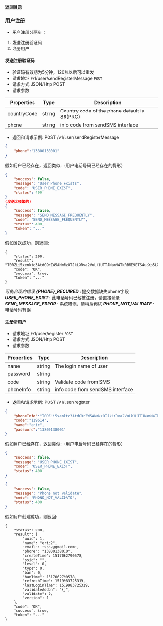 #### [返回目录](README.md)

### 用户注册
* 用户注册分两步：
1. 发送注册验证码
2. 注册用户

#### 发送注册验证码
* 验证码有效期为5分钟，120秒以后可以重发
* 请求地址 /v1/user/sendRegisterMessage ```POST```
* 请求方式 JSON/Http POST
* 请求参数

| Properties     |  Type  | Description                                 |
|----------------|--------|---------------------------------------------|
| countryCode    | string | Country code of the phone default is 86(PRC)|
| phone          | string | info code from sendSMS interface            |

* 返回和请求示例:
POST /v1/user/sendRegisterMessage
```json
{
	"phone":"13800138001"
}
```

假如用户已经存在，返回类似:（用户电话号码已经存在的情形）
```json
{
    "success": false,
    "message": "User Phone exists",
    "code": "USER_PHONE_EXIST",
    "status": 400
}
(发送太频繁的)
{
    "success": false,
    "message": "SEND_MESSAGE_FREQUENTLY",
    "code": "SEND_MESSAGE_FREQUENTLY",
    "status": 400,
    "token": "..."
}
```
假如发送成功，则返回:

```
{
    "status": 200,
    "result": "T0RZLi5xenktc3AtdG9rZW5ANmNzOTJkLXRva2VuLk1UTTJNamN4TkRBME9ETS4ucXp5LXNwLXRva2VuQDZjczkyZC10b2tlbi5NVEEuLnF6eS1zcC10b2tlbkA2Y3M5MmQtdG9rZW4uYzIzMGY0MjQxNmY5YzhhNGIzYzkwZGFkNjk1N2NjZmU.",
    "code": "OK",
    "success": true,
    "token": "..."
}
```

*可能出现的错误*
***{PHONE}_REQUIRED*** : 提交数据缺失phone字段
***USER_PHONE_EXIST*** : 此电话号码已经被注册，请直接登录
***SEND_MESSAGE_ERROR*** : 系统错误，请稍后再试
***PHONE_NOT_VALIDATE*** : 电话号码有误

#### 注册新用户

* 请求地址 /v1/user/register ```POST```
* 请求方式 JSON/Http POST
* 请求参数

| Properties     |  Type  | Description                         |
|----------------|--------|-------------------------------------|
| name           | string | The login name of user              |
| password       | string |                                     |
| code           | string | Validate code from SMS              |
| phoneInfo      | string | info code from sendSMS interface    |

* 返回和请求示例:
POST /v1/user/register
```json
{
	"phoneInfo":"T0RZLi5xenktc3AtdG9rZW5ANmNzOTJkLXRva2VuLk1UTTJNamN4TkRBME9ETS4ucXp5LXNwLXRva2VuQDZjczkyZC10b2tlbi5NVEEuLnF6eS1zcC10b2tlbkA2Y3M5MmQtdG9rZW4uYzIzMGY0MjQxNmY5YzhhNGIzYzkwZGFkNjk1N2NjZmU.",
	"code":"119614",
	"name":"eric",
	"password":"13800138001"
}
```

假如用户已经存在，返回类似:（用户电话号码已经存在的情形）
```json
{
    "success": false,
    "message": "USER_PHONE_EXIST",
    "code": "USER_PHONE_EXIST",
    "status": 400
}
```
```json
{
    "success": false,
    "message": "Phone not validate",
    "code": "PHONE_NOT_VALIDATE",
    "status": 400
}
```
假如用户创建成功，则返回:

```
{
    "status": 200,
    "result": {
        "uuid": 1,
        "name": "eric2",
        "email": "ssh2@gmail.com",
        "phone": "13800138010",
        "createTime": 1517062790578,
        "ssid": "",
        "level": 0,
        "type": 0,
        "ban": 0,
        "banTime": 1517062790578,
        "refreshTime": 1519983725319,
        "lastLoginTime": 1519983725319,
        "validateAddon": "{}",
        "validate": 0,
        "version": 1
    },
    "code": "OK",
    "success": true,
    "token": "..."
}
```
